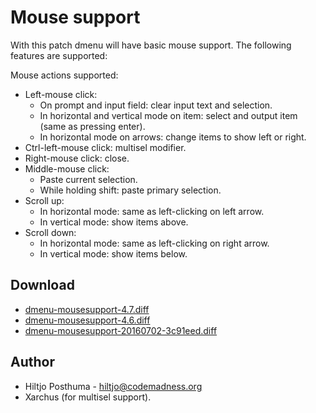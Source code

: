 Mouse support
=============

With this patch dmenu will have basic mouse support. The following features are supported: 

Mouse actions supported:

* Left-mouse click:
    * On prompt and input field: clear input text and selection.
    * In horizontal and vertical mode on item: select and output item (same as pressing enter).
    * In horizontal mode on arrows: change items to show left or right.
* Ctrl-left-mouse click: multisel modifier.
* Right-mouse click: close.
* Middle-mouse click:
    * Paste current selection.
    * While holding shift: paste primary selection.
* Scroll up:
    * In horizontal mode: same as left-clicking on left arrow.
    * In vertical mode: show items above.
* Scroll down:
    * In horizontal mode: same as left-clicking on right arrow.
    * In vertical mode: show items below.


Download
--------
* [dmenu-mousesupport-4.7.diff](dmenu-mousesupport-4.7.diff)
* [dmenu-mousesupport-4.6.diff](dmenu-mousesupport-4.6.diff)
* [dmenu-mousesupport-20160702-3c91eed.diff](dmenu-mousesupport-20160702-3c91eed.diff)


Author
------
* Hiltjo Posthuma - <hiltjo@codemadness.org>
* Xarchus (for multisel support).
